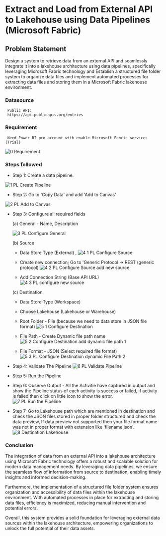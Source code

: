 # Extract and Load from External API to Lakehouse using Data Pipelines (Microsoft Fabric)


## Problem Statement

Design a system to retrieve data from an external API and seamlessly integrate it into a lakehouse architecture using data pipelines, specifically leveraging Microsoft Fabric technology and Establish a structured file folder system to organize data files and implement automated processes for extracting data files and storing them in a Microsoft Fabric lakehouse environment.

### Datasource
     Public API:
     https://api.publicapis.org/entries

### Requirement
     Need Power BI pro account with enable Microsoft Fabric services (Trial)
     
![0 Requirement](https://github.com/Soni-Sachin-94240/MS-Fabric-Extract-and-Load-from-External-API/assets/132342151/6fe44b57-f555-42ff-8bcd-635ff885dda0)





### Steps followed 

- Step 1: Create a data pipeline.

![1 PL Create Pipeline](https://github.com/Soni-Sachin-94240/MS-Fabric-Extract-and-Load-from-External-API/assets/132342151/a89ad563-87fe-4e1e-b8d4-987784699c54)


- Step 2: Go to 'Copy Data' and add 'Add to Canvas'

![2 PL Add to Canvas](https://github.com/Soni-Sachin-94240/MS-Fabric-Extract-and-Load-from-External-API/assets/132342151/15cf449d-e47c-4c2b-9306-20c1cf0b1f30)


- Step 3: Configure all required fields

  (a) General - Name, Description

  ![3 PL Configure General](https://github.com/Soni-Sachin-94240/MS-Fabric-Extract-and-Load-from-External-API/assets/132342151/62e8137c-4952-457e-8548-f8191ec416ee)


  (b) Source
  - Data Store Type (External) ,
  ![4 1 PL Configure Source](https://github.com/Soni-Sachin-94240/MS-Fabric-Extract-and-Load-from-External-API/assets/132342151/f70759d1-9670-4267-a489-b9931a9f9fd4)
  
  - Create new connection; Go to 'Generic Protocol -> REST (generic protocol)
  ![4 2 PL Configure Source add new source](https://github.com/Soni-Sachin-94240/MS-Fabric-Extract-and-Load-from-External-API/assets/132342151/f8181ce7-07d9-4623-bb65-0f0b9c9e7551)

  - Add Connection String (Base API URL)
  ![4 3 PL configure new source](https://github.com/Soni-Sachin-94240/MS-Fabric-Extract-and-Load-from-External-API/assets/132342151/a0f6e606-dc8c-4631-8f00-16b7bfa3c619)

  
  (c) Destination 
  - Data Store Type (Workspace)
  - Choose Lakehouse (Lakehouse or Warehouse)
  - Root Folder - File (because we need to data store in JSON file format)
  ![5 1 Configure Destination](https://github.com/Soni-Sachin-94240/MS-Fabric-Extract-and-Load-from-External-API/assets/132342151/3c2437ce-9453-4d8a-97d7-300bdb71bde3)
  - File Path - Create Dynamic file path name
  ![5 2 Configure Destination add dynamic file path 1](https://github.com/Soni-Sachin-94240/MS-Fabric-Extract-and-Load-from-External-API/assets/132342151/4bf79eef-805e-4557-bd1d-457b7302866f)

  - File Format - JSON (Select required file format)
  ![5 3 PL Configure Destination dynamic File Path 2](https://github.com/Soni-Sachin-94240/MS-Fabric-Extract-and-Load-from-External-API/assets/132342151/16ad4a93-eb94-497b-9498-f835fd33668c)


- Step 4: Validate The Pipeline
![6 PL Validate Pipeline](https://github.com/Soni-Sachin-94240/MS-Fabric-Extract-and-Load-from-External-API/assets/132342151/89826fb5-72a1-422d-9c1a-cbf58d090d0f)

- Step 5: Run the Pipeline
- Step 6: Observe Output - All the Activitie have captured in output and show the Pipeline status of each activity is success or failed, if activity is failed then click on little icon to show the error.
![7 PL Run the Pipeline](https://github.com/Soni-Sachin-94240/MS-Fabric-Extract-and-Load-from-External-API/assets/132342151/41b998bc-1718-45dc-b207-1870d953c258)
- Step 7: Go to Lakehouse path which are mentioned in destination and check the JSON files stored in proper folder structured and check the data preview, If data preview not supported then your file format name was not in proper format with extension like 'filename.json'.
![8 Destination Lakehouse](https://github.com/Soni-Sachin-94240/MS-Fabric-Extract-and-Load-from-External-API/assets/132342151/b95d15ac-7f9c-4523-9f8c-691ae6f6aa81)


### Conclusion

The integration of data from an external API into a lakehouse architecture using Microsoft Fabric technology offers a robust and scalable solution for modern data management needs. By leveraging data pipelines, we ensure the seamless flow of information from source to destination, enabling timely insights and informed decision-making.

Furthermore, the implementation of a structured file folder system ensures organization and accessibility of data files within the lakehouse environment. With automated processes in place for extracting and storing data files, efficiency is maximized, reducing manual intervention and potential errors.

Overall, this system provides a solid foundation for leveraging external data sources within the lakehouse architecture, empowering organizations to unlock the full potential of their data assets.
